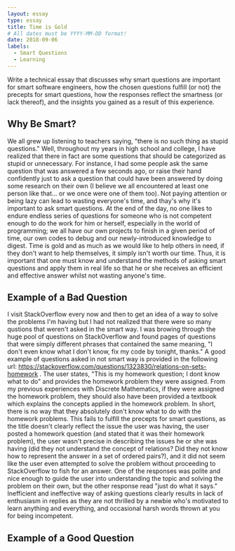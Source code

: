 ```yaml
---
layout: essay
type: essay
title: Time is Gold
# All dates must be YYYY-MM-DD format!
date: 2018-09-06
labels:
  - Smart Questions
  - Learning
---
```


Write a technical essay that discusses why smart questions are important for smart software engineers, how the chosen questions fulfill (or not) the precepts for smart questions, how the responses reflect the smartness (or lack thereof), and the insights you gained as a result of this experience.
## Why Be Smart?
We all grew up listening to teachers saying, "there is no such thing as stupid questions." Well, throughout my years in high school and college, I have realized that there in fact are some questions that should be categorized as stupid or unnecessary. For instance, I had some people ask the same question that was answered a few seconds ago, or raise their hand confidently just to ask a question that could have been answered by doing some research on their own (I believe we all encountered at least one person like that... or we once were one of them too). Not paying attention or being lazy can lead to wasting everyone's time, and thay's why it's important to ask smart questions. At the end of the day, no one likes to endure endless series of questions for someone who is not competent enough to do the work for him or herself, especially in the world of programming; we all have our own projects to finish in a given period of time, our own codes to debug and our newly-introduced knowledge to digest. Time is gold and as much as we would like to help others in need, if they don't want to help themselves, it simply isn't worth our time. Thus, it is important that one must know and understand the methods of asking smart questions and apply them in real life so that he or she receives an efficient and effective answer whilst not wasting anyone's time.

## Example of a Bad Question

I visit StackOverflow every now and then to get an idea of a way to solve the problems I'm having but I had not realized that there were so many qustions that weren't asked in the smart way. I was browing through the huge pool of questions on StackOverflow and found pages of questions that were simply different phrases that contained the same meaning, "I don't even know what I don't know, fix my code by tonight, thanks." A good example of questions asked in not smart way is provided in the following url: https://stackoverflow.com/questions/1323830/relations-on-sets-homework . The user states, "This is my homework question; I dont know what to do" and provides the homework problem they were assigned. From my previous experiences with Discrete Mathematics, if they were assigned the homework problem, they should also have been provided a textbook which explains the concepts applied in the homework problem. In short, there is no way that they absolutely don't know what to do with the homework problems. This fails to fulfill the precepts for smart questions, as the title doesn't clearly reflect the issue the user was having, the user posted a homework question (and stated that it was their homework problem), the user wasn't precise in describing the issues he or she was having (did they not understand the concept of relations? Did they not know how to represent the answer in a set of ordered pairs?), and it did not seem like the user even attempted to solve the problem without proceeding to StackOverflow to fish for an answer. One of the responses was polite and nice enough to guide the user into understanding the topic and solving the problem on their own, but the other response read "just do what it says." Inefficient and ineffective way of asking questions clearly results in lack of enthusiasm in replies as they are not thrilled by a newbie who's motivated to learn anything and everything, and occasional harsh words thrown at you for being incompetent.

## Example of a Good Question

